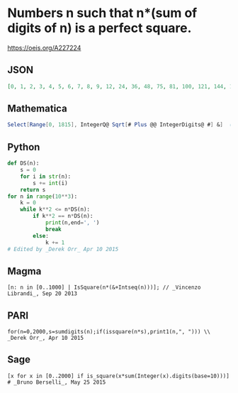 # Numbers n such that n\*\(sum of digits of n\) is a perfect square\.
https://oeis.org/A227224
## JSON
```JSON
[0, 1, 2, 3, 4, 5, 6, 7, 8, 9, 12, 24, 36, 48, 75, 81, 100, 121, 144, 147, 150, 169, 192, 196, 200, 225, 242, 288, 300, 320, 324, 363, 375, 400, 441, 484, 500, 507, 512, 529, 600, 640, 648, 700, 704, 735, 800, 832, 882, 900, 960, 961, 1014, 1083, 1088, 1200, 1250, 1452, 1458, 1521, 1681, 1815]
```
## Mathematica
```Mathematica
Select[Range[0, 1815], IntegerQ@ Sqrt[# Plus @@ IntegerDigits@ #] &]  (* _Michael De Vlieger_, Apr 12 2015 *)
```
## Python
```Python
def DS(n):
    s = 0
    for i in str(n):
        s += int(i)
    return s
for n in range(10**3):
    k = 0
    while k**2 <= n*DS(n):
        if k**2 == n*DS(n):
            print(n,end=', ')
            break
        else:
            k += 1
# Edited by _Derek Orr_ Apr 10 2015
```
## Magma
```Magma
[n: n in [0..1000] | IsSquare(n*(&+Intseq(n)))]; // _Vincenzo Librandi_, Sep 20 2013
```
## PARI
```PARI
for(n=0,2000,s=sumdigits(n);if(issquare(n*s),print1(n,", "))) \\ _Derek Orr_, Apr 10 2015
```
## Sage
```Sage
[x for x in [0..2000] if is_square(x*sum(Integer(x).digits(base=10)))] # _Bruno Berselli_, May 25 2015
```
